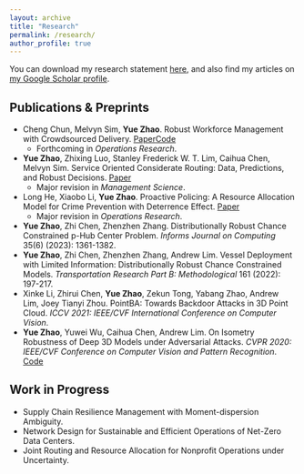 ```yaml
---
layout: archive
title: "Research"
permalink: /research/
author_profile: true
---
```


You can download my research statement [here](/file/research.pdf), and also find my articles on [my Google Scholar profile]({site.author.googlescholar}).

## Publications & Preprints

* Cheng Chun, Melvyn Sim, **Yue Zhao**. Robust Workforce Management with Crowdsourced Delivery. [Paper](https://papers.ssrn.com/sol3/papers.cfm?abstract_id=4387916)[Code](https://drive.google.com/drive/folders/1ErrGGhbFwE9_aV5z9u7JicpkQ3uXwC7v?usp=sharing)
  - Forthcoming in *Operations Research*.
* **Yue Zhao**, Zhixing Luo, Stanley Frederick W. T. Lim, Caihua Chen, Melvyn Sim. Service Oriented Considerate Routing: Data, Predictions, and Robust Decisions. [Paper](https://papers.ssrn.com/sol3/papers.cfm?abstract_id=4781416)
  - Major revision in *Management Science*.
* Long He, Xiaobo Li, **Yue Zhao**. Proactive Policing: A Resource Allocation Model for Crime Prevention with Deterrence Effect. [Paper](https://papers.ssrn.com/sol3/papers.cfm?abstract_id=4526158)
  - Major revision in *Operations Research*. 
* **Yue Zhao**, Zhi Chen, Zhenzhen Zhang. Distributionally Robust Chance Constrained p-Hub Center Problem. *Informs Journal on Computing* 35(6) (2023): 1361-1382.
* **Yue Zhao**, Zhi Chen, Zhenzhen Zhang, Andrew Lim. Vessel Deployment with Limited Information: Distributionally Robust Chance Constrained Models. *Transportation Research Part B: Methodological* 161 (2022): 197-217.
* Xinke Li, Zhirui Chen, **Yue Zhao**, Zekun Tong, Yabang Zhao, Andrew Lim, Joey Tianyi Zhou. PointBA: Towards Backdoor Attacks in 3D Point Cloud. *ICCV 2021: IEEE/CVF International Conference on Computer Vision*.
* **Yue Zhao**, Yuwei Wu, Caihua Chen, Andrew Lim. On Isometry Robustness of Deep 3D Models under Adversarial Attacks. *CVPR 2020: IEEE/CVF Conference on Computer Vision and Pattern Recognition*. [Code](https://github.com/skywalker6174/3d-isometry-robust)

## Work in Progress

* Supply Chain Resilience Management with Moment-dispersion Ambiguity.
* Network Design for Sustainable and Efficient Operations of Net-Zero Data Centers. 
* Joint Routing and Resource Allocation for Nonprofit Operations under Uncertainty.

